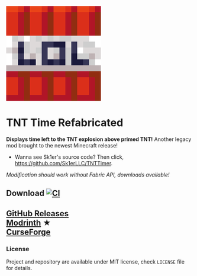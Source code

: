 <img src="logo.png" width="256" />

# TNT Time Refabricated
**Displays time left to the TNT explosion above primed TNT!** 
Another legacy mod brought to the newest Minecraft release!
- Wanna see Sk1er's source code? Then click, https://github.com/Sk1erLLC/TNTTimer.

*Modification should work without Fabric API, downloads available!*

## Download [![CI](https://github.com/shateq/TNTTime/actions/workflows/gradle.yml/badge.svg)](https://github.com/shateq/TNTTime/actions)
[GitHub Releases](https://github.com/shateq/tnttime/releases) <br>
[Modrinth](https://modrinth.com/mod/tnttime) ★ <br>
[CurseForge](https://www.curseforge.com/minecraft/mc-mods/tnttime) <br>
---
### License
Project and repository are available under MIT license, check `LICENSE` file for details.
